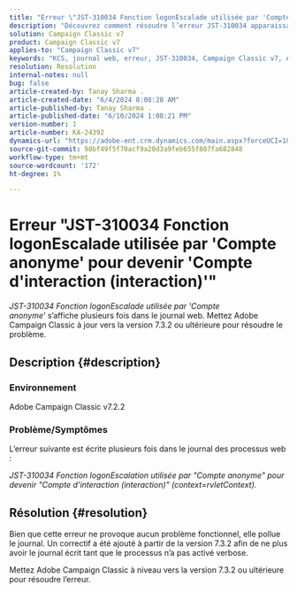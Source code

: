 ```yaml
---
title: "Erreur \"JST-310034 Fonction logonEscalade utilisée par 'Compte anonyme' pour devenir 'Compte d'interaction (interaction)'\""
description: "Découvrez comment résoudre l’erreur JST-310034 apparaissant dans le journal web dans Adobe Campaign Classic."
solution: Campaign Classic v7
product: Campaign Classic v7
applies-to: "Campaign Classic v7"
keywords: "KCS, journal web, erreur, JST-310034, Campaign Classic v7, ACC, compte, logonEscalation"
resolution: Resolution
internal-notes: null
bug: false
article-created-by: Tanay Sharma .
article-created-date: "6/4/2024 8:08:28 AM"
article-published-by: Tanay Sharma .
article-published-date: "6/10/2024 1:08:21 PM"
version-number: 1
article-number: KA-24392
dynamics-url: "https://adobe-ent.crm.dynamics.com/main.aspx?forceUCI=1&pagetype=entityrecord&etn=knowledgearticle&id=474f4a9d-4922-ef11-840b-0022480a40c2"
source-git-commit: 98bf49f5f70acf9a20d3a9feb655f807fa682848
workflow-type: tm+mt
source-wordcount: '172'
ht-degree: 1%

---
```


# Erreur &quot;JST-310034 Fonction logonEscalade utilisée par &#39;Compte anonyme&#39; pour devenir &#39;Compte d&#39;interaction (interaction)&#39;&quot;


*JST-310034 Fonction logonEscalade utilisée par &#39;Compte anonyme&#39;* s’affiche plusieurs fois dans le journal web. Mettez Adobe Campaign Classic à jour vers la version 7.3.2 ou ultérieure pour résoudre le problème.

## Description {#description}


### Environnement

Adobe Campaign Classic v7.2.2



### Problème/Symptômes

L’erreur suivante est écrite plusieurs fois dans le journal des processus web :

*JST-310034 Fonction logonEscalation utilisée par &quot;Compte anonyme&quot; pour devenir &quot;Compte d&#39;interaction (interaction)&quot; (context=rvletContext).*


## Résolution {#resolution}


Bien que cette erreur ne provoque aucun problème fonctionnel, elle pollue le journal. Un correctif a été ajouté à partir de la version 7.3.2 afin de ne plus avoir le journal écrit tant que le processus n’a pas activé verbose.

Mettez Adobe Campaign Classic à niveau vers la version 7.3.2 ou ultérieure pour résoudre l’erreur.


